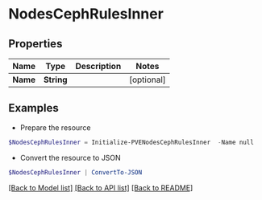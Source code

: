 # NodesCephRulesInner
## Properties

Name | Type | Description | Notes
------------ | ------------- | ------------- | -------------
**Name** | **String** |  | [optional] 

## Examples

- Prepare the resource
```powershell
$NodesCephRulesInner = Initialize-PVENodesCephRulesInner  -Name null
```

- Convert the resource to JSON
```powershell
$NodesCephRulesInner | ConvertTo-JSON
```

[[Back to Model list]](../README.md#documentation-for-models) [[Back to API list]](../README.md#documentation-for-api-endpoints) [[Back to README]](../README.md)

